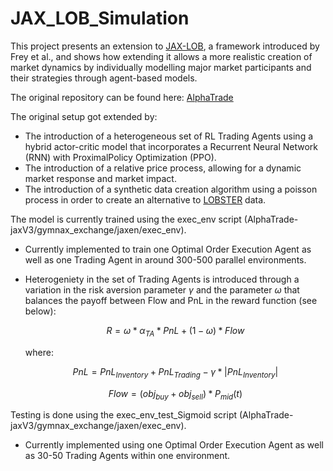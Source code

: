 # JAX_LOB_Simulation

This project presents an extension to [JAX-LOB](https://arxiv.org/pdf/2308.13289), a framework introduced by Frey et al., and shows how extending it allows a more realistic creation of market dynamics by individually modelling major market participants and their strategies through agent-based models.

The original repository  can be found here: [AlphaTrade](https://github.com/KangOxford/AlphaTrade/tree/jaxV3)

The original setup got extended by:
- The introduction of a heterogeneous set of RL Trading Agents using a hybrid actor-critic model that incorporates a Recurrent Neural Network (RNN) with ProximalPolicy Optimization (PPO).
- The introduction of a relative price process, allowing for a dynamic market response and market impact.
- The introduction of a synthetic data creation algorithm using a poisson process in order to create an alternative to [LOBSTER](https://lobsterdata.com) data.

The model is currently trained using the exec_env script (AlphaTrade-jaxV3/gymnax_exchange/jaxen/exec_env).
- Currently implemented to train one Optimal Order Execution Agent as well as one Trading Agent in around 300-500 parallel environments.
- Heterogeniety in the set of Trading Agents is introduced through a variation in the risk aversion parameter $\gamma$ and the parameter $\omega$ that balances the payoff between Flow and PnL in the reward function (see below):

  $$R = \omega * \alpha_{TA} * PnL + (1 - \omega) * Flow$$

  where:
  
  $$PnL = PnL_{Inventory} + PnL_{Trading} - \gamma * |PnL_{Inventory}|$$
  
  $$Flow = (obj_{buy} + obj_{sell}) * P_{mid}(t)$$
  
Testing is done using the exec_env_test_Sigmoid script (AlphaTrade-jaxV3/gymnax_exchange/jaxen/exec_env). 
- Currently implemented using one Optimal Order Execution Agent as well as 30-50 Trading Agents within one environment.
